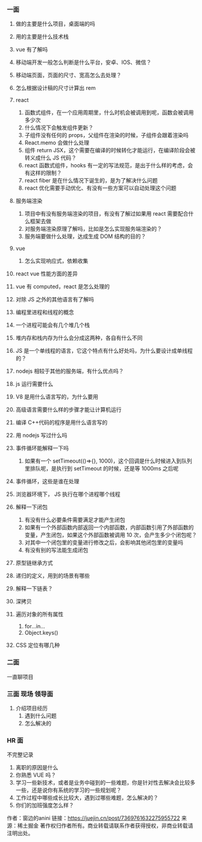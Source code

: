 ### 一面

1. 做的主要是什么项目，桌面端的吗
2. 用的主要是什么技术栈
3. vue 有了解吗
4. 移动端开发一般怎么判断是什么平台，安卓、IOS、微信？
5. 移动端页面，页面的尺寸、宽高怎么去处理？
6. 怎么根据设计稿的尺寸计算出 rem
7. react
   1. 函数式组件，在一个应用周期里，什么时机会被调用到呢，函数会被调用多少次
   2. 什么情况下会触发组件更新？
   3. 子组件没有任何的 props，父组件在渲染的时候，子组件会跟着渲染吗
   4. React.memo 会做什么处理
   5. 组件 return JSX，这个需要在编译的时候转化才能运行，在编译阶段会被转义成什么 JS 代码？
   6. react 函数式组件，hooks 有一定的写法规范，是出于什么样的考虑，会有这样的限制？
   7. react fiber 是在什么情况下诞生的，是为了解决什么问题
   8. react 优化需要手动优化、有没有一些方案可以自动处理这个问题
8. 服务端渲染
   1. 项目中有没有服务端渲染的项目，有没有了解过如果用 react 需要配合什么框架去做
   2. 对服务端渲染原理了解吗，比如是怎么实现服务端渲染的？
   3. 服务端要做什么处理，达成生成 DOM 结构的目的？
9. vue
   1. 怎么实现响应式，依赖收集
10. react vue 性能方面的差异
11. vue 有 computed，react 是怎么处理的
12. 对除 JS 之外的其他语言有了解吗
13. 编程里进程和线程的概念
14. 一个进程可能会有几个堆几个栈
15. 堆内存和栈内存为什么会分成这两种，各自有什么不同
16. JS 是一个单线程的语言，它这个特点有什么好处吗，为什么要设计成单线程的？
17. nodejs 相较于其他的服务端，有什么优点吗？
18. js 运行需要什么
19. V8 是用什么语言写的，为什么要用
20. 高级语言需要什么样的步骤才能让计算机运行
21. 编译 C++代码的程序是用什么语言写的
22. 用 nodejs 写过什么吗
23. 事件循环能解释一下吗
    1. 如果有一个 setTimeout(()=>{}, 1000)，这个回调是什么时候进入到队列里排队呢，是执行到 setTimeout 的时候，还是等 1000ms 之后呢
24. 事件循环，这些是谁在处理
25. 浏览器环境下， JS 执行在哪个进程哪个线程
26. 解释一下闭包
    1. 有没有什么必要条件需要满足才能产生闭包
    2. 如果有一个外部函数内部返回一个内部函数，内部函数引用了外部函数的变量，产生闭包，如果这个外部函数被调用 10 次，会产生多少个闭包呢？
    3. 对其中一个闭包里的变量进行修改之后，会影响其他闭包里的变量吗
    4. 有没有别的写法能生成闭包
27. 原型链继承方式
28. 递归的定义，用到的场景有哪些
29. 解释一下链表？
30. 深拷贝
31. 遍历对象的所有属性
    1. for...in...
    2. Object.keys()

1. CSS 定位有哪几种

### 二面

一直聊项目

### 三面 现场 领导面

1. 介绍项目经历
   1. 遇到什么问题
   2. 怎么解决的

### HR 面

不完整记录

1. 离职的原因是什么
2. 你熟悉 VUE 吗？
3. 学习一些新技术，或者是业务中碰到的一些难题，你是针对性去解决会比较多一些，还是说你有系统的学习的一些规划呢？
4. 工作过程中哪些成长比较大，遇到过哪些难题，怎么解决的？
5. 你们的加班强度怎么样？



作者：窗边的anini
链接：https://juejin.cn/post/7369761632275955722
来源：稀土掘金
著作权归作者所有。商业转载请联系作者获得授权，非商业转载请注明出处。